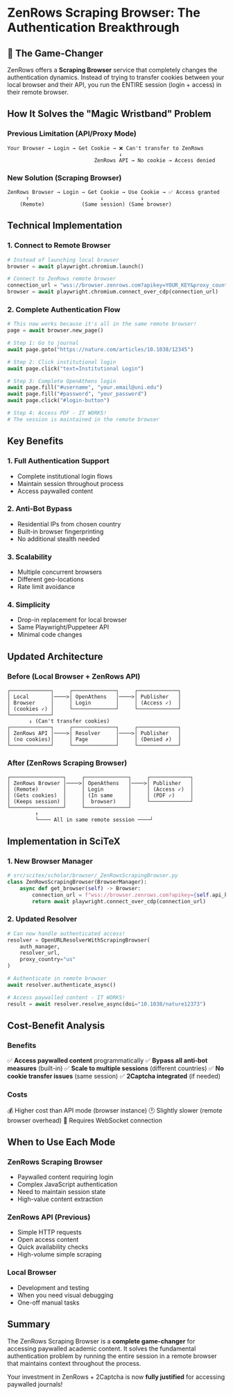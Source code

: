 # ZenRows Scraping Browser: The Authentication Breakthrough

## 🎉 The Game-Changer

ZenRows offers a **Scraping Browser** service that completely changes the authentication dynamics. Instead of trying to transfer cookies between your local browser and their API, you run the ENTIRE session (login + access) in their remote browser.

## How It Solves the "Magic Wristband" Problem

### Previous Limitation (API/Proxy Mode)
```
Your Browser → Login → Get Cookie → ❌ Can't transfer to ZenRows
                                    ↓
                            ZenRows API → No cookie → Access denied
```

### New Solution (Scraping Browser)
```
ZenRows Browser → Login → Get Cookie → Use Cookie → ✅ Access granted
      ↑                       ↓            ↓
    (Remote)            (Same session) (Same browser)
```

## Technical Implementation

### 1. Connect to Remote Browser
```python
# Instead of launching local browser
browser = await playwright.chromium.launch()

# Connect to ZenRows remote browser
connection_url = "wss://browser.zenrows.com?apikey=YOUR_KEY&proxy_country=us"
browser = await playwright.chromium.connect_over_cdp(connection_url)
```

### 2. Complete Authentication Flow
```python
# This now works because it's all in the same remote browser!
page = await browser.new_page()

# Step 1: Go to journal
await page.goto("https://nature.com/articles/10.1038/12345")

# Step 2: Click institutional login
await page.click("text=Institutional Login")

# Step 3: Complete OpenAthens login
await page.fill("#username", "your.email@uni.edu")
await page.fill("#password", "your_password")
await page.click("#login-button")

# Step 4: Access PDF - IT WORKS!
# The session is maintained in the remote browser
```

## Key Benefits

### 1. **Full Authentication Support**
- Complete institutional login flows
- Maintain session throughout process
- Access paywalled content

### 2. **Anti-Bot Bypass**
- Residential IPs from chosen country
- Built-in browser fingerprinting
- No additional stealth needed

### 3. **Scalability**
- Multiple concurrent browsers
- Different geo-locations
- Rate limit avoidance

### 4. **Simplicity**
- Drop-in replacement for local browser
- Same Playwright/Puppeteer API
- Minimal code changes

## Updated Architecture

### Before (Local Browser + ZenRows API)
```
┌─────────────┐     ┌──────────────┐     ┌─────────────┐
│ Local       │────>│ OpenAthens   │────>│ Publisher   │
│ Browser     │     │ Login        │     │ (Access ✓)  │
│ (cookies ✓) │     └──────────────┘     └─────────────┘
└─────────────┘              
       ↓ (Can't transfer cookies)
┌─────────────┐     ┌──────────────┐     ┌─────────────┐
│ ZenRows API │────>│ Resolver     │────>│ Publisher   │
│ (no cookies)│     │ Page         │     │ (Denied ✗)  │
└─────────────┘     └──────────────┘     └─────────────┘
```

### After (ZenRows Scraping Browser)
```
┌─────────────────┐     ┌──────────────┐     ┌─────────────┐
│ ZenRows Browser │────>│ OpenAthens   │────>│ Publisher   │
│ (Remote)        │     │ Login        │     │ (Access ✓)  │
│ (Gets cookies)  │     │ (In same     │     │ (PDF ✓)     │
│ (Keeps session) │     │  browser)    │     └─────────────┘
└─────────────────┘     └──────────────┘     
         ↑                                          
         └──── All in same remote session ────┘
```

## Implementation in SciTeX

### 1. New Browser Manager
```python
# src/scitex/scholar/browser/_ZenRowsScrapingBrowser.py
class ZenRowsScrapingBrowser(BrowserManager):
    async def get_browser(self) -> Browser:
        connection_url = f"wss://browser.zenrows.com?apikey={self.api_key}"
        return await playwright.connect_over_cdp(connection_url)
```

### 2. Updated Resolver
```python
# Can now handle authenticated access!
resolver = OpenURLResolverWithScrapingBrowser(
    auth_manager,
    resolver_url,
    proxy_country="us"
)

# Authenticate in remote browser
await resolver.authenticate_async()

# Access paywalled content - IT WORKS!
result = await resolver.resolve_async(doi="10.1038/nature12373")
```

## Cost-Benefit Analysis

### Benefits
✅ **Access paywalled content** programmatically
✅ **Bypass all anti-bot measures** (built-in)
✅ **Scale to multiple sessions** (different countries)
✅ **No cookie transfer issues** (same session)
✅ **2Captcha integrated** (if needed)

### Costs
💰 Higher cost than API mode (browser instance)
🕐 Slightly slower (remote browser overhead)
🔧 Requires WebSocket connection

## When to Use Each Mode

### ZenRows Scraping Browser
- Paywalled content requiring login
- Complex JavaScript authentication
- Need to maintain session state
- High-value content extraction

### ZenRows API (Previous)
- Simple HTTP requests
- Open access content
- Quick availability checks
- High-volume simple scraping

### Local Browser
- Development and testing
- When you need visual debugging
- One-off manual tasks

## Summary

The ZenRows Scraping Browser is a **complete game-changer** for accessing paywalled academic content. It solves the fundamental authentication problem by running the entire session in a remote browser that maintains context throughout the process.

Your investment in ZenRows + 2Captcha is now **fully justified** for accessing paywalled journals!